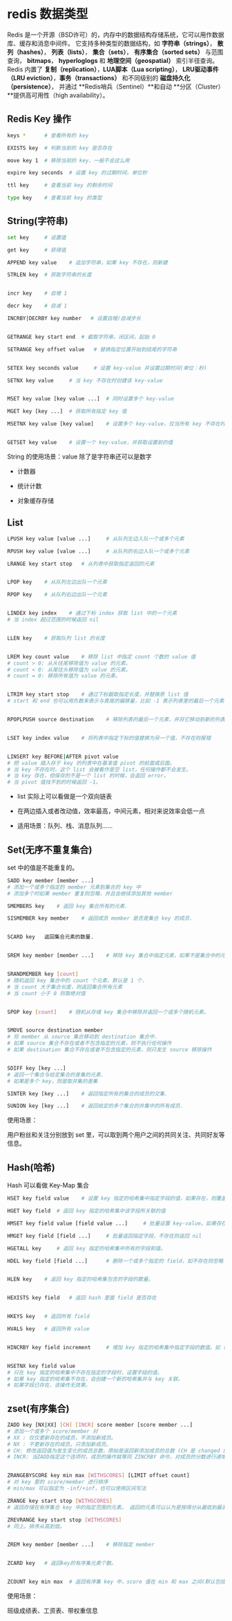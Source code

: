 # redis 数据类型

Redis 是一个开源（BSD许可）的，内存中的数据结构存储系统，它可以用作数据库、缓存和消息中间件。 它支持多种类型的数据结构，如 **字符串（strings）**， **散列（hashes）**， **列表（lists）**， **集合（sets）**， **有序集合（sorted sets）** 与范围查询， **bitmaps**， **hyperloglogs** 和 **地理空间（geospatial）** 索引半径查询。 Redis 内置了 **复制（replication）**，**LUA脚本（Lua scripting）**， **LRU驱动事件（LRU eviction）**，**事务（transactions）** 和不同级别的 **磁盘持久化（persistence）**， 并通过 **Redis哨兵（Sentinel）**和自动 **分区（Cluster）**提供高可用性（high availability）。

## Redis Key 操作

```sh
keys *      # 查看所有的 key 

EXISTS key  # 判断当前的 key 是否存在

move key 1  # 移除当前的 key，一般不会这么用

expire key seconds  # 设置 key 的过期时间，单位秒

ttl key     # 查看当前 key 的剩余时间

type key    # 查看当前 key 的类型
```

## String(字符串)

```bash
set key     # 设置值

get key     # 获得值

APPEND key value    # 追加字符串，如果 key 不存在，则新建

STRLEN key  # 获取字符串的长度


incr key    # 自增 1

decr key    # 自减 1

INCRBY|DECRBY key number   # 设置自增/自减步长


GETRANGE key start end  # 截取字符串，闭区间，起始 0

SETRANGE key offset value   # 替换指定位置开始到结尾的字符串


SETEX key seconds value     # 设置 key-value 并设置过期时间(单位：秒)

SETNX key value     # 当 key 不存在时创建该 key-value


MSET key value [key value ...]  # 同时设置多个 key-value

MGET key [key ...]  # 获取所有指定 key 值

MSETNX key value [key value]    # 设置多个 key-value，仅当所有 key 不存在时才会设置成功，体现了 redis 的原子性


GETSET key value    # 设置一个 key-value，并获取设置前的值
```

String 的使用场景：value 除了是字符串还可以是数字

+ 计数器

+ 统计计数

+ 对象缓存存储

## List

```bash
LPUSH key value [value ...]     # 从队列左边入队一个或多个元素

RPUSH key value [value ...]     # 从队列的右边入队一个或多个元素

LRANGE key start stop   # 从列表中获取指定返回的元素


LPOP key    # 从队列左边出队一个元素

RPOP key    # 从队列右边出队一个元素


LINDEX key index    # 通过下标 index 获取 list 中的一个元素
# 当 index 超过范围的时候返回 nil


LLEN key    # 获取队列 list 的长度


LREM key count value    # 移除 list 中指定 count 个数的 value 值
# count > 0: 从头往尾移除值为 value 的元素。
# count < 0: 从尾往头移除值为 value 的元素。
# count = 0: 移除所有值为 value 的元素。


LTRIM key start stop    # 通过下标截取指定长度，并替换原 list 值
# start 和 end 也可以用负数来表示与表尾的偏移量，比如 -1 表示列表里的最后一个元素， -2 表示倒数第二个，等等。


RPOPLPUSH source destination    # 移除列表的最后一个元素，并将它移动到新的列表中


LSET key index value    # 将列表中指定下标的值替换为另一个值，不存在则报错


LINSERT key BEFORE|AFTER pivot value
# 把 value 插入存于 key 的列表中在基准值 pivot 的前面或后面。
# 当 key 不存在时，这个 list 会被看作是空 list，任何操作都不会发生。
# 当 key 存在，但保存的不是一个 list 的时候，会返回 error。
# 当 pivot 值找不到的时候返回 -1。
```

+ list 实际上可以看做是一个双向链表

+ 在两边插入或者改动值，效率最高，中间元素，相对来说效率会低一点

+ 适用场景：队列、栈、消息队列......

## Set(无序不重复集合)

set 中的值是不能重复的。

```bash
SADD key member [member ...]
# 添加一个或多个指定的 member 元素到集合的 key 中
# 添加多个时如果 member 重复则忽略，并且会继续添加其他 member

SMEMBERS key    # 返回 key 集合所有的元素.

SISMEMBER key member    # 返回成员 member 是否是集合 key 的成员.


SCARD key   返回集合元素的数量. 


SREM key member [member ...]    # 移除 key 集合中指定元素，如果不是集合中的元素则忽略，并继续移除其他 member


SRANDMEMBER key [count]
# 随机返回 key 集合中的 count 个元素，默认是 1 个.
# 当 count 大于集合长度，则返回集合所有元素
# 当 count 小于 0 则取绝对值


SPOP key [count]    # 随机从存储 key 集合中移除并返回一个或多个随机元素。


SMOVE source destination member
# 将 member 从 source 集合移动到 destination 集合中. 
# 如果 source 集合不存在或者不包含指定的元素，则不执行任何操作
# 如果 destination 集合不存在或者不包含指定的元素，则只发生 source 移除操作


SDIFF key [key ...]     
# 返回一个集合与给定集合的差集的元素.
# 如果是多个 key，则是取并集的差集

SINTER key [key ...]    # 返回指定所有的集合的成员的交集.

SUNION key [key ...]    # 返回给定的多个集合的并集中的所有成员.
```

使用场景：

用户粉丝和关注分别放到 set 里，可以取到两个用户之间的共同关注、共同好友等信息。

## Hash(哈希)

Hash 可以看做 Key-Map 集合

```bash
HSET key field value    # 设置 key 指定的哈希集中指定字段的值，如果存在，则覆盖

HGET key field  # 返回 key 指定的哈希集中该字段所关联的值

HMSET key field value [field value ...]     # 批量设置 key-value。如果存在则覆盖

HMGET key field [field ...]     # 批量返回指定字段，不存在则返回 nil

HGETALL key     # 返回 key 指定的哈希集中所有的字段和值。

HDEL key field [field ...]      # 删除一个或多个指定的 field，如不存在则忽略


HLEN key    # 返回 key 指定的哈希集包含的字段的数量。


HEXISTS key field   # 返回 hash 里面 field 是否存在


HKEYS key   # 返回所有 field

HVALS key   # 返回所有 value


HINCRBY key field increment     # 增加 key 指定的哈希集中指定字段的数值。如 field 不存在，则创建


HSETNX key field value
# 只在 key 指定的哈希集中不存在指定的字段时，设置字段的值。
# 如果 key 指定的哈希集不存在，会创建一个新的哈希集并与 key 关联。
# 如果字段已存在，该操作无效果。
```

## zset(有序集合)

```bash
ZADD key [NX|XX] [CH] [INCR] score member [score member ...]
# 添加一个或多个 score/member 对
# XX : 仅仅更新存在的成员，不添加新成员。
# NX : 不更新存在的成员。只添加新成员。
# CH: 修改返回值为发生变化的成员总数，原始是返回新添加成员的总数 (CH 是 changed 的意思)。更改的元素是新添加的成员，已经存在的成员更新分数。所以在命令中指定的成员有相同的分数将不被计算在内。注：在通常情况下，ZADD返回值只计算新添加成员的数量。
# INCR: 当ZADD指定这个选项时，成员的操作就等同 ZINCRBY 命令，对成员的分数进行递增操作。


ZRANGEBYSCORE key min max [WITHSCORES] [LIMIT offset count]
# 对 key 里的 score/member 进行排序
# min/max 可以指定为 -inf/+inf，也可以使用区间写法

ZRANGE key start stop [WITHSCORES]
# 返回存储在有序集合 key 中的指定范围的元素。 返回的元素可以认为是按得分从最低到最高排列。如果得分相同，将按字典排序。

ZREVRANGE key start stop [WITHSCORES]
# 同上。排序从高到低。


ZREM key member [member ...]    # 移除指定 member


ZCARD key   # 返回key的有序集元素个数。


ZCOUNT key min max  # 返回有序集 key 中，score 值在 min 和 max 之间(默认包括 score 值等于 min 或 max)的成员。
```

使用场景：

班级成绩表、工资表、带权重信息